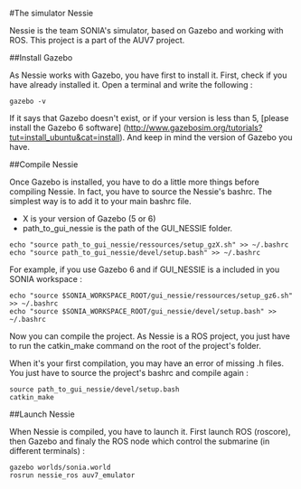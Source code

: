 #The simulator Nessie

Nessie is the team SONIA's simulator, based on Gazebo and working with ROS. This project is a part of the AUV7 project.

##Install Gazebo

As Nessie works with Gazebo, you have first to install it. First, check if you have already installed it. Open a terminal and write the following : 

```
gazebo -v
```

If it says that Gazebo doesn't exist, or if your version is less than 5, [please install the Gazebo 6 software] (http://www.gazebosim.org/tutorials?tut=install_ubuntu&cat=install).
And keep in mind the version of Gazebo you have.

##Compile Nessie

Once Gazebo is installed, you have to do a little more things before compiling Nessie. 
In fact, you have to source the Nessie's bashrc. The simplest way is to add it to your main bashrc file.

- X is your version of Gazebo (5 or 6)
- path_to_gui_nessie is the path of the GUI_NESSIE folder.

```
echo "source path_to_gui_nessie/ressources/setup_gzX.sh" >> ~/.bashrc
echo "source path_to_gui_nessie/devel/setup.bash" >> ~/.bashrc
```

For example, if you use Gazebo 6 and if GUI_NESSIE is a included in you SONIA workspace :

```
echo "source $SONIA_WORKSPACE_ROOT/gui_nessie/ressources/setup_gz6.sh" >> ~/.bashrc
echo "source $SONIA_WORKSPACE_ROOT/gui_nessie/devel/setup.bash" >> ~/.bashrc
```

Now you can compile the project. As Nessie is a ROS project, you just have to run the catkin_make command on the root of the project's folder.

When it's your first compilation, you may have an error of missing .h files. You just have to source the project's bashrc and compile again :

```
source path_to_gui_nessie/devel/setup.bash
catkin_make
```

##Launch Nessie

When Nessie is compiled, you have to launch it. First launch ROS (roscore), then Gazebo and finaly the ROS node which control the submarine (in different terminals) :

```
gazebo worlds/sonia.world
rosrun nessie_ros auv7_emulator
```
